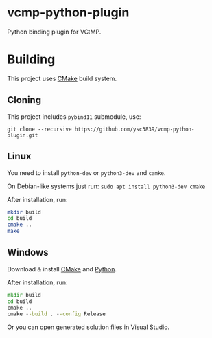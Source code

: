 # vcmp-python-plugin
Python binding plugin for VC:MP.

# Building
This project uses [CMake](https://cmake.org/) build system.

## Cloning
This project includes `pybind11` submodule, use:

`git clone --recursive https://github.com/ysc3839/vcmp-python-plugin.git`

## Linux
You need to install `python-dev` or `python3-dev` and `camke`.

On Debian-like systems just run:
`sudo apt install python3-dev cmake`

After installation, run:
```sh
mkdir build
cd build
cmake ..
make
```

## Windows
Download & install [CMake](https://cmake.org/download/) and [Python](https://www.python.org/downloads/).

After installation, run:
```cmd
mkdir build
cd build
cmake ..
cmake --build . --config Release
```
Or you can open generated solution files in Visual Studio.
